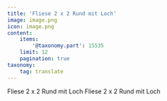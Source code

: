 ```yaml
---
title: 'Fliese 2 x 2 Rund mit Loch'
image: image.png
icon: image.png
content:
    items:
        '@taxonomy.part': 15535
    limit: 12
    pagination: true
taxonomy:
    tag: translate
---
```


Fliese 2 x 2 Rund mit Loch
Fliese 2 x 2 Rund mit Loch
